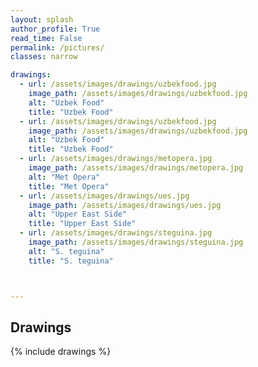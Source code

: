 ```yaml
---
layout: splash
author_profile: True
read_time: False
permalink: /pictures/
classes: narrow

drawings:
  - url: /assets/images/drawings/uzbekfood.jpg
    image_path: /assets/images/drawings/uzbekfood.jpg
    alt: "Uzbek Food"
    title: "Uzbek Food"
  - url: /assets/images/drawings/uzbekfood.jpg
    image_path: /assets/images/drawings/uzbekfood.jpg
    alt: "Uzbek Food"
    title: "Uzbek Food"
  - url: /assets/images/drawings/metopera.jpg
    image_path: /assets/images/drawings/metopera.jpg
    alt: "Met Opera"
    title: "Met Opera"
  - url: /assets/images/drawings/ues.jpg
    image_path: /assets/images/drawings/ues.jpg
    alt: "Upper East Side"
    title: "Upper East Side"
  - url: /assets/images/drawings/steguina.jpg
    image_path: /assets/images/drawings/steguina.jpg
    alt: "S. teguina"
    title: "S. teguina"



---
```


## Drawings

{% include drawings %}


